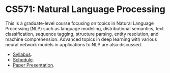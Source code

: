 CS571: Natural Language Processing
=====

This is a graduate-level course focusing on topics in Natural Language Processing (NLP) such as language modeling, distributional semantics, text classification, sequence tagging, structure parsing, entity resolution, and machine comprehension. Advanced topics in deep learning with various neural network models in applications to NLP are also discussed.

* [Syllabus](materials/syllabus.md).
* [Schedule](materials/schedule.md).
* [Paper Presentation](https://github.com/emory-courses/cs571/wiki/Paper-Presentation).